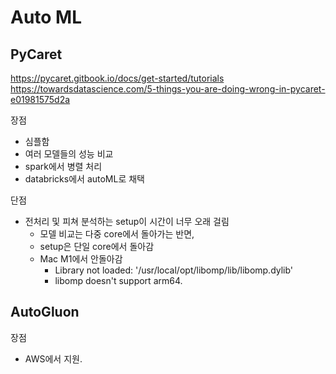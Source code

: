 # Auto ML


## PyCaret
https://pycaret.gitbook.io/docs/get-started/tutorials
https://towardsdatascience.com/5-things-you-are-doing-wrong-in-pycaret-e01981575d2a

장점
- 심플함
- 여러 모델들의 성능 비교
- spark에서 병렬 처리
- databricks에서 autoML로 채택

단점
- 전처리 및 피쳐 분석하는 setup이 시간이 너무 오래 걸림
  - 모델 비교는 다중 core에서 돌아가는 반면,
  - setup은 단일 core에서 돌아감
  - Mac M1에서 안돌아감
    - Library not loaded: '/usr/local/opt/libomp/lib/libomp.dylib'
    - libomp doesn't support arm64.

## AutoGluon

장점
- AWS에서 지원.